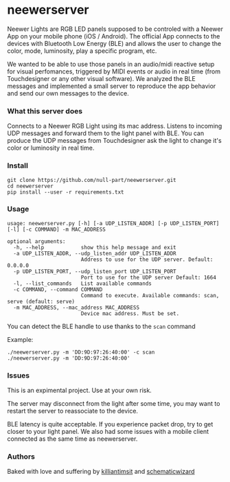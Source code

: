 # neewerserver

Neewer Lights are RGB LED panels supposed to be controled with a Neewer App on
your mobile phone (iOS / Android). The official App connects to the devices with
Bluetooth Low Energy (BLE) and allows the user to change the color, mode,
luminosity, play a specific program, etc.

We wanted to be able to use those panels in an audio/midi reactive setup for
visual perfomances, triggered by MIDI events or audio in real time (from
Touchdesigner or any other visual software). We analyzed the BLE messages
and implemented a small server to reproduce the app behavior and send our own
messages to the device.

### What this server does

Connects to a Neewer RGB Light using its mac address. Listens to incoming UDP
messages and forward them to the light panel with BLE. You can produce the
UDP messages from Touchdesigner ask the light to change it's color or
luminosity in real time.

### Install

```
git clone https://github.com/null-part/neewerserver.git
cd neewerserver
pip install --user -r requirements.txt
```

### Usage

```
usage: neewerserver.py [-h] [-a UDP_LISTEN_ADDR] [-p UDP_LISTEN_PORT] [-l] [-c COMMAND] -m MAC_ADDRESS

optional arguments:
  -h, --help            show this help message and exit
  -a UDP_LISTEN_ADDR, --udp_listen_addr UDP_LISTEN_ADDR
                        Address to use for the UDP server. Default: 0.0.0.0
  -p UDP_LISTEN_PORT, --udp_listen_port UDP_LISTEN_PORT
                        Port to use for the UDP server Default: 1664
  -l, --list_commands   List available commands
  -c COMMAND, --command COMMAND
                        Command to execute. Available commands: scan, serve (default: serve)
  -m MAC_ADDRESS, --mac_address MAC_ADDRESS
                        Device mac address. Must be set.
```

You can detect the BLE handle to use thanks to the `scan` command

Example:

```
./neewerserver.py -m 'DD:9D:97:26:40:00' -c scan
./neewerserver.py -m 'DD:9D:97:26:40:00'
```

### Issues

This is an expimental project. Use at your own risk.

The server may disconnect from the light after some time, you may want to restart
the server to reassociate to the device.

BLE latency is quite acceptable. If you experience packet drop, try to get
closer to your light panel. We also had some issues with a mobile client
connected as the same time as neewerserver.

### Authors

Baked with love and suffering by [killiantimsit](https://github.com/killiantimsit)
and [schematicwizard](https://github.com/uZer)
